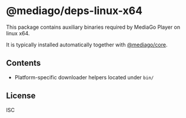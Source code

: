 # @mediago/deps-linux-x64

This package contains auxiliary binaries required by MediaGo Player on linux x64.

It is typically installed automatically together with [@mediago/core](https://www.npmjs.com/package/@mediago/core).

## Contents

- Platform-specific downloader helpers located under `bin/`

## License

ISC
